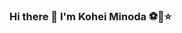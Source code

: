 ### Hi there 👋 I'm Kohei Minoda ⚽️🐠⭐️

<!--
<p>
  <a href="https://twitter.com/6G2QVnYlSHxIj5m" target="_blank">
    <img alt="Twitter: 6G2QVnYlSHxIj5m" src="https://img.shields.io/twitter/follow/6G2QVnYlSHxIj5m.svg?style=social" />
  </a>
</p>
-->
<!--
[![trophy](https://github-profile-trophy.vercel.app/?username=Kohei-kun-no&theme=gruvbox&column=8)](https://github.com/Kohei-kun-no/github-profile-trophy)
   
<a href="https://github.com/anuraghazra/github-readme-stats">
  <img align="center" src="https://github-readme-stats.vercel.app/api?username=Kohei-kun-no&theme=gruvbox&show_icons=true" height="158px" />
</a>
-->
<!--
<a href="https://github.com/anuraghazra/github-readme-stats">
  <img align="center" src="https://github-readme-stats.vercel.app/api/top-langs/?username=Kohei-kun-no&langs_count=6&theme=gruvbox&layout=compact" height="158px" />
</a>
-->
<!--
**Kohei-kun-no/Kohei-kun-no** is a ✨ _special_ ✨ repository because its `README.md` (this file) appears on your GitHub profile.

Here are some ideas to get you started:
&theme=gruvbox
- 🔭 I’m currently working on ...
- 🌱 I’m currently learning ...
- 👯 I’m looking to collaborate on ...
- 🤔 I’m looking for help with ...
- 💬 Ask me about ...
- 📫 How to reach me: ...
- 😄 Pronouns: ...
- ⚡ Fun fact: ...
-->



